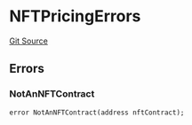 # NFTPricingErrors
[Git Source](https://github.com/thrackle-io/tron/blob/38ad28ed586c360d4509e485bd378da51297351d/src/common/IErrors.sol)


## Errors
### NotAnNFTContract

```solidity
error NotAnNFTContract(address nftContract);
```


